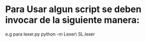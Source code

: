 # Para Usar algun script se deben invocar de la siguiente manera:

e.g para lexer.py
python -m Lexer\ SL.lexer